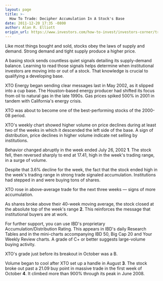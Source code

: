 ```yaml
---
layout: page
title: >-
  How To Trade: Decipher Accumulation In A Stock's Base
date: 2011-12-20 17:35 -0800
author: Alan R. Elliott
origin_url: https://www.investors.com/how-to-invest/investors-corner/trace-accumulation-in-stock-base/
---
```


Like most things bought and sold, stocks obey the laws of supply and demand. Strong demand and tight supply produce a higher price.

A basing stock sends countless quiet signals detailing its supply-demand balance. Learning to read those signals helps determine when institutional investors are moving into or out of a stock. That knowledge is crucial to qualifying a developing base.

XTO Energy began sending clear messages last in May 2002, as it slipped into a cup base. The Houston-based energy producer had shifted its focus from oil to natural gas in the late 1990s. Gas prices spiked 500% in 2001 in tandem with California's energy crisis.

XTO was about to become one of the best-performing stocks of the 2000-08 period.

XTO's weekly chart showed higher volume on price declines during at least two of the weeks in which it descended the left side of the base. A sign of distribution, price declines in higher volume indicate net selling by institutions.

Behavior changed abruptly in the week ended July 26, 2002 **1**. The stock fell, then reversed sharply to end at 17.41, high in the week's trading range, in a surge of volume.

Despite that 3.6% decline for the week, the fact that the stock ended high in the week's trading range in strong trade signaled accumulation. Institutions had stepped in and were buying tons of shares.

XTO rose in above-average trade for the next three weeks — signs of more accumulation.

As shares broke above their 40-week moving average, the stock closed at the absolute top of the week's range **2**. This reinforces the message that institutional buyers are at work.

For further support, you can use IBD's proprietary Accumulation/Distribution Rating. This appears in IBD's daily Research Tables and in the mini-charts accompanying IBD 50, Big Cap 20 and Your Weekly Review charts. A grade of C+ or better suggests large-volume buying activity.

XTO's grade just before its breakout in October was a B.

Volume began to cool after XTO set up a handle in August **3**. The stock broke out past a 21.09 buy point in massive trade in the first week of October **4**. It climbed more than 900% through its peak in June 2008.
